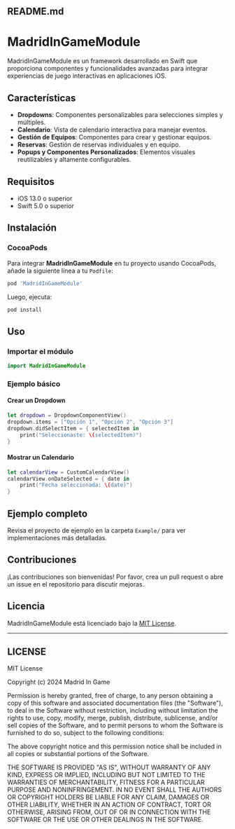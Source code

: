 ## README.md

# MadridInGameModule

MadridInGameModule es un framework desarrollado en Swift que proporciona componentes y funcionalidades avanzadas para integrar experiencias de juego interactivas en aplicaciones iOS.

## Características

- **Dropdowns**: Componentes personalizables para selecciones simples y múltiples.
- **Calendario**: Vista de calendario interactiva para manejar eventos.
- **Gestión de Equipos**: Componentes para crear y gestionar equipos.
- **Reservas**: Gestión de reservas individuales y en equipo.
- **Popups y Componentes Personalizados**: Elementos visuales reutilizables y altamente configurables.

## Requisitos

- iOS 13.0 o superior
- Swift 5.0 o superior

## Instalación

### CocoaPods

Para integrar **MadridInGameModule** en tu proyecto usando CocoaPods, añade la siguiente línea a tu `Podfile`:

```ruby
pod 'MadridInGameModule'
```

Luego, ejecuta:

```bash
pod install
```

## Uso

### Importar el módulo

```swift
import MadridInGameModule
```

### Ejemplo básico

#### Crear un Dropdown

```swift
let dropdown = DropdownComponentView()
dropdown.items = ["Opción 1", "Opción 2", "Opción 3"]
dropdown.didSelectItem = { selectedItem in
    print("Seleccionaste: \(selectedItem)")
}
```

#### Mostrar un Calendario

```swift
let calendarView = CustomCalendarView()
calendarView.onDateSelected = { date in
    print("Fecha seleccionada: \(date)")
}
```

## Ejemplo completo

Revisa el proyecto de ejemplo en la carpeta `Example/` para ver implementaciones más detalladas.

## Contribuciones

¡Las contribuciones son bienvenidas! Por favor, crea un pull request o abre un issue en el repositorio para discutir mejoras.

## Licencia

MadridInGameModule está licenciado bajo la [MIT License](LICENSE).

---

## LICENSE

MIT License

Copyright (c) 2024 Madrid In Game

Permission is hereby granted, free of charge, to any person obtaining a copy
of this software and associated documentation files (the "Software"), to deal
in the Software without restriction, including without limitation the rights
to use, copy, modify, merge, publish, distribute, sublicense, and/or sell
copies of the Software, and to permit persons to whom the Software is
furnished to do so, subject to the following conditions:

The above copyright notice and this permission notice shall be included in all
copies or substantial portions of the Software.

THE SOFTWARE IS PROVIDED "AS IS", WITHOUT WARRANTY OF ANY KIND, EXPRESS OR
IMPLIED, INCLUDING BUT NOT LIMITED TO THE WARRANTIES OF MERCHANTABILITY,
FITNESS FOR A PARTICULAR PURPOSE AND NONINFRINGEMENT. IN NO EVENT SHALL THE
AUTHORS OR COPYRIGHT HOLDERS BE LIABLE FOR ANY CLAIM, DAMAGES OR OTHER
LIABILITY, WHETHER IN AN ACTION OF CONTRACT, TORT OR OTHERWISE, ARISING FROM,
OUT OF OR IN CONNECTION WITH THE SOFTWARE OR THE USE OR OTHER DEALINGS IN THE
SOFTWARE.

